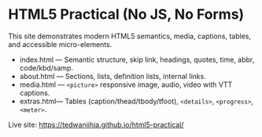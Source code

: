 # HTML5 Practical (No JS, No Forms)

This site demonstrates modern HTML5 semantics, media, captions, tables, and accessible micro-elements.

- index.html — Semantic structure, skip link, headings, quotes, time, abbr, code/kbd/samp.
- about.html — Sections, lists, definition lists, internal links.
- media.html — `<picture>` responsive image, audio, video with VTT captions.
- extras.html— Tables (caption/thead/tbody/tfoot), `<details>`, `<progress>`, `<meter>`.

Live site:  https://tedwanjihia.github.io/html5-practical/
